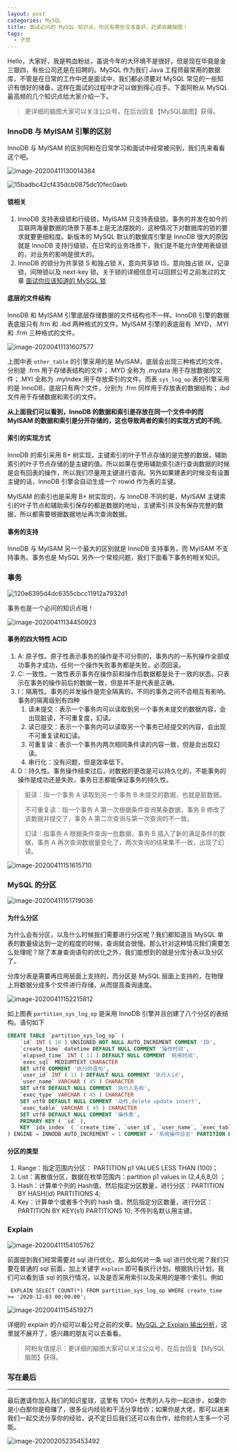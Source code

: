 ```yaml
---
layout: post
categories: MySQL
title: 面试必问的 MySQL 知识点，你还有哪些没准备好，赶紧收藏脑图！
tags:
  - 子悠
---
```


Hello，大家好，我是鸭血粉丝，虽说今年的大环境不是很好，但是现在毕竟是金三银四，有些公司还是在招聘的。MySQL 作为我们 Java 工程师最常用的数据库，不管是在日常的工作中还是面试中，我们都必须要对 MySQL 常见的一些知识有很好的储备，这样在面试的过程中才可以做到得心应手。下面阿粉从 MySQL 最高频的几个知识点给大家介绍一下。

> 更详细的脑图大家可以关注公众号，在后台回复【MySQL脑图】获得。

<!--more-->

### InnoDB 与 MyISAM 引擎的区别

InnoDB 与 MyISAM 的区别阿粉在日常学习和面试中经常被问到，我们先来看看这个吧。

![image-20200411130014384](http://www.justdojava.com/assets/images/2019/java/image_ziyou/mysql01.png)

![15badbc42cf435dcb0875dc10fec0aeb](http://www.justdojava.com/assets/images/2019/java/image_ziyou/mysql02.gif)

#### 锁相关

1. InnoDB 支持表级锁和行级锁，MyISAM 只支持表级锁。事务的并发在如今的互联网海量数据的场景下基本上是无法摆脱的，这种情况下对数据库的锁的要求就要更细粒度。新版本的 MySQL 默认的数据库引擎是 InnoDB 很大的原因就是 InnoDB 支持行级锁，在日常的业务场景下，我们是不能允许使用表级锁的，对业务的影响是很大的。
2. InnoDB 的锁分为共享锁 S 和独占锁 X，意向共享锁 IS，意向独占锁 IX，记录锁，间隙锁以及 next-key 锁。关于锁的详细信息可以回顾公号之前发过的文章 [面试你应该知道的 MySQL 锁](https://mp.weixin.qq.com/s/Oe_NzPAL7OazlR4m56trvQ)

#### 底层的文件结构

InnoDB 和 MyISAM 引擎底层存储数据的文件结构也不一样。InnoDB 引擎的数据表底层只有.frm 和 .ibd 两种格式的文件。MyISAM 引擎的表底层有 .MYD，.MYI 和 .frm 三种格式的文件。

![image-20200411131607577](http://www.justdojava.com/assets/images/2019/java/image_ziyou/mysql03.png)

上图中表 `other_table` 的引擎采用的是 MyISAM，底层会出现三种格式的文件，分别是 .frm 用于存储表结构的文件；.MYD 全称为 .mydata 用于存放数据的文件；.MYI 全称为 .myIndex 用于存放索引的文件。而表 `sys_log_op` 表的引擎采用的是 InnoDB，底层只有两个文件，分别为 .frm 同样用于存放表的数据结构；.ibd 文件用于存储数据和索引的文件。

**从上面我们可以看到，InnoDB 的数据和索引是存放在同一个文件中的而 MyISAM 的数据和索引是分开存储的，这也导致两者的索引的实现方式的不同**。

#### 索引的实现方式

InnoDB 的索引采用 B+ 树实现，主键索引的叶子节点存储的是完整的数据，辅助索引的叶子节点存储的是主键的值。所以如果在使用辅助索引进行查询数据的时候是会有回表的操作，所以我们尽量用主键进行查询。另外如果建表的时候没有设置主键的话，InnoDB 引擎会自动生成一个 rowid 作为表的主键。

MyISAM 的索引也是采用 B+ 树实现的，与 InnoDB 不同的是，MyISAM 主键索引的叶子节点和辅助索引保存的都是数据的地址，主键索引并没有保存完整的数据，所以都需要根据数据地址再次查询数据。

#### 事务的支持

InnoDB 与 MyISAM 另一个最大的区别就是 InnoDB 支持事务，而 MyISAM 不支持事务。事务也是 MySQL 另外一个常规问题，我们下面看下事务的相关知识。

### 事务

![120e6395d4dc6355cbcc11912a7932d1](http://www.justdojava.com/assets/images/2019/java/image_ziyou/mysql04.jpg)

事务也是一个必问的知识点哦！

![image-20200411134450923](http://www.justdojava.com/assets/images/2019/java/image_ziyou/mysql05.png)

#### 事务的四大特性 ACID

1. A: 原子性。原子性表示事务的操作是不可分割的，事务内的一系列操作全部成功事务才成功，任何一个操作失败事务都是失败，必须回滚。
2. C: 一致性。一致性表示事务在操作前和操作后数据都是处于一致的状态。只表示在事务的操作前后的数据一致，但是并不是代表是正确。
3. I：隔离性。事务的并发操作是完全隔离的，不同的事务之间不会相互有影响。事务的隔离级别有四种
   1. 读未提交：表示一个事务内可以读取到另一个事务未提交的数据内容，会出现脏读，不可重复度，幻读。
   2. 读已提交：表示一个事务内可以读取另一个事务已经提交的内容，会出现不可重复读和幻读。
   3. 可重复读：表示一个事务内两次相同条件读的内容一致，但是会出现幻读。
   4. 串行化：没有问题，但是效率低下。
4. D：持久性。事务操作结束过后，对数据的更改是可以持久化的，不能事务的操作是成功还是失败，事务日志都能保证事务的持久性。

> 脏读：指一个事务 A 读取到另一个事务 B 未提交的数据，也就是脏数据。
>
> 不可重复读：指一个事务 A 第一次根据条件查询某条数据，事务 B 修改了该数据并提交了，事务 A 第二次查询与第一次查询的不一致。
>
> 幻读：指事务 A 根据条件查询一批数据，事务 B 插入了新的满足条件的数据，事务 A 再次查询数据量变化了，两次查询的结果集不一致，出现了幻读。

![image-20200411151615710](http://www.justdojava.com/assets/images/2019/java/image_ziyou/mysql06.png)

### MySQL 的分区

![image-20200411151719036](http://www.justdojava.com/assets/images/2019/java/image_ziyou/mysql07.png)

#### 为什么分区

为什么会有分区，以及什么时候我们需要进行分区呢？我们都知道当 MySQL 单表的数量级达到一定的程度的时候，查询就会很慢。那么针对这种情况我们需要怎么处理呢？除了本身查询语句的优化之外，我们能想到的就是分库分表以及分区了。

分库分表是需要再应用层面上支持的，而分区是 MySQL 层面上支持的，在物理上将数据分成多个文件进行存储，从而提高查询速度。

![image-20200411152215812](http://www.justdojava.com/assets/images/2019/java/image_ziyou/mysql08.png)

如上图表 `partition_sys_log_op` 是采用 InnoDB 引擎并且创建了八个分区的表结构。语句如下

```sql
CREATE TABLE `partition_sys_log_op` (
	`id` INT ( 10 ) UNSIGNED NOT NULL AUTO_INCREMENT COMMENT 'ID',
	`create_time` datetime DEFAULT NULL COMMENT '操作时间',
	`elapsed_time` INT ( 11 ) DEFAULT NULL COMMENT '耗用时间',
	`exec_sql` MEDIUMTEXT CHARACTER 
	SET utf8 COMMENT '执行的语句',
	`user_id` INT ( 11 ) DEFAULT NULL COMMENT '执行人id',
	`user_name` VARCHAR ( 45 ) CHARACTER 
	SET utf8 DEFAULT NULL COMMENT '执行人名称',
	`exec_type` VARCHAR ( 45 ) CHARACTER 
	SET utf8 DEFAULT NULL COMMENT '动作,delete update insert',
	`exec_table` VARCHAR ( 45 ) CHARACTER 
	SET utf8 DEFAULT NULL COMMENT '操作表',
	PRIMARY KEY ( `id` ),
	KEY `idx_index` ( `create_time`, `user_id`, `user_name`, `exec_table` ) 
) ENGINE = INNODB AUTO_INCREMENT = 1 COMMENT = '系统操作日志' PARTITION BY KEY ( ) PARTITIONS 8;
```

#### 分区的类型

1. Range：指定范围内分区： PARTITION p1 VALUES LESS THAN (100)；
2. List：离散值分区，数据在枚举范围内：partition p1 values in (2,4,6,8,0) ；
3. Hash：计算单个列的 Hash值，然后指定分区数量，进行分区：PARTITION BY HASH(id) PARTITIONS 4;
4. Key：计算单个或者多个列的 hash 值，然后指定分区数量，进行分区：PARTITION BY KEY(s1)  PARTITIONS 10; 不传列名默认用主键。

### Explain

![image-20200411154105762](http://www.justdojava.com/assets/images/2019/java/image_ziyou/mysql09.png)

前面提到我们经常需要对 sql 进行优化，那么如何对一条 sql 进行优化呢？我们只要在普通的 sql 前面，加上关键字 `explain` 即可看执行计划。根据执行计划，我们可以看到该 sql 的执行情况，以及是否采用索引以及采用的是哪个索引。例如

` EXPLAIN SELECT COUNT(*) FROM partition_sys_log_op WHERE create_time >= '2020-12-03 00:00:00';`

![image-20200411154519271](http://www.justdojava.com/assets/images/2019/java/image_ziyou/mysql10.png) 

详细的 explain 的介绍可以看公号之前的文章。[MySQL 之 Explain 输出分析](https://mp.weixin.qq.com/s/xPTYZbYzN2VKGwdF-BzFhA)，这里就不展开了，感兴趣的朋友可以去看看。

> 阿粉友情提示：更详细的脑图大家可以关注公众号，在后台回复【MySQL脑图】获得。

### 写在最后

---

最后邀请你加入我们的知识星球，这里有 1700+ 优秀的人与你一起进步，如果你是小白那你是稳赚了，很多业内经验和干活分享给你；如果你是大佬，那可以进来我们一起交流分享你的经验，说不定日后我们还可以有合作，给你的人生多一个可能。

![image-20200205235453492](http://www.justdojava.com/assets/images/2019/java/image_ziyou/子悠-知识星球.png)


